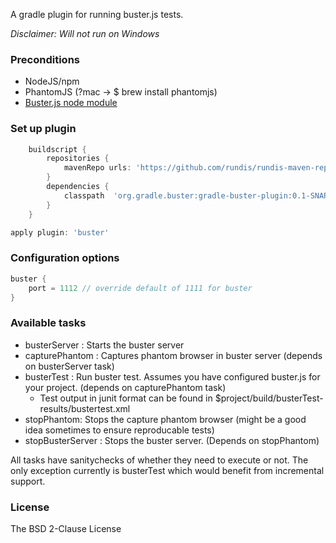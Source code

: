 A gradle plugin for running buster.js tests.

_Disclaimer: Will not run on Windows_


### Preconditions
* NodeJS/npm
* PhantomJS (?mac -> $ brew install phantomjs)
* [Buster.js node module](http://busterjs.org/docs/getting-started/)



### Set up plugin
```groovy
	buildscript {
	    repositories {
	        mavenRepo urls: 'https://github.com/rundis/rundis-maven-repo/raw/master/'
	    }
	    dependencies {
	        classpath  'org.gradle.buster:gradle-buster-plugin:0.1-SNAPSHOT'
	    }
	}

apply plugin: 'buster'
```

### Configuration options
```groovy
buster {
	port = 1112 // override default of 1111 for buster
}
```


### Available tasks
* busterServer : Starts the buster server
* capturePhantom : Captures phantom browser in buster server (depends on busterServer task)
* busterTest : Run buster test. Assumes you have configured buster.js for your project. (depends on capturePhantom task)
    * Test output in junit format can be found in $project/build/busterTest-results/bustertest.xml
* stopPhantom: Stops the capture phantom browser (might be a good idea sometimes to ensure reproducable tests)
* stopBusterServer : Stops the buster server. (Depends on stopPhantom)

All tasks have sanitychecks of whether they need to execute or not.
The only exception currently is busterTest which would benefit from incremental support.

### License
The BSD 2-Clause License